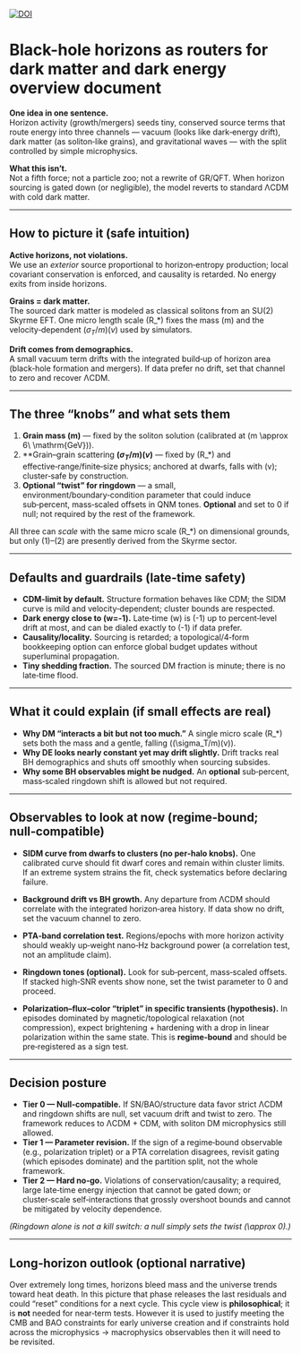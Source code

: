 [![DOI](https://zenodo.org/badge/DOI/10.5281/zenodo.16857209.svg)](https://doi.org/10.5281/zenodo.16857209)

# Black-hole horizons as routers for dark matter and dark energy overview document

**One idea in one sentence.**  
Horizon activity (growth/mergers) seeds tiny, conserved source terms that route energy into three channels — vacuum (looks like dark‑energy drift), dark matter (as soliton‑like grains), and gravitational waves — with the split controlled by simple microphysics.

**What this isn’t.**  
Not a fifth force; not a particle zoo; not a rewrite of GR/QFT. When horizon sourcing is gated down (or negligible), the model reverts to standard ΛCDM with cold dark matter.

---

## How to picture it (safe intuition)

**Active horizons, not violations.**  
We use an *exterior* source proportional to horizon‑entropy production; local covariant conservation is enforced, and causality is retarded. No energy exits from inside horizons.

**Grains = dark matter.**  
The sourced dark matter is modeled as classical solitons from an SU(2) Skyrme EFT. One micro length scale \(R_\*\) fixes the mass \(m\) and the velocity‑dependent $(\sigma_T/m)(v)$ used by simulators.

**Drift comes from demographics.**  
A small vacuum term drifts with the integrated build‑up of horizon area (black‑hole formation and mergers). If data prefer no drift, set that channel to zero and recover ΛCDM.

---

## The three “knobs” and what sets them

1) **Grain mass \(m\)** — fixed by the soliton solution (calibrated at \(m \approx 6\ \mathrm{GeV}\)).  
2) **Grain–grain scattering **$(\sigma_T/m)(v)$** — fixed by \(R_\*\) and effective‑range/finite‑size physics; anchored at dwarfs, falls with \(v\); cluster‑safe by construction.  
3) **Optional “twist” for ringdown** — a small, environment/boundary‑condition parameter that could induce sub‑percent, mass‑scaled offsets in QNM tones. **Optional** and set to 0 if null; not required by the rest of the framework.

All three can *scale* with the same micro scale \(R_\*\) on dimensional grounds, but only (1)–(2) are presently derived from the Skyrme sector.

---

## Defaults and guardrails (late‑time safety)

- **CDM‑limit by default.** Structure formation behaves like CDM; the SIDM curve is mild and velocity‑dependent; cluster bounds are respected.  
- **Dark energy close to \(w=-1\).** Late‑time \(w\) is \(-1\) up to percent‑level drift at most, and can be dialed exactly to \(-1\) if data prefer.  
- **Causality/locality.** Sourcing is retarded; a topological/4‑form bookkeeping option can enforce global budget updates without superluminal propagation.  
- **Tiny shedding fraction.** The sourced DM fraction is minute; there is no late‑time flood.

---

## What it could explain (if small effects are real)

- **Why DM “interacts a bit but not too much.”** A single micro scale \(R_\*\) sets both the mass and a gentle, falling \((\sigma_T/m)(v)\).  
- **Why DE looks nearly constant yet may drift slightly.** Drift tracks real BH demographics and shuts off smoothly when sourcing subsides.  
- **Why some BH observables might be nudged.** An **optional** sub‑percent, mass‑scaled ringdown shift is allowed but not required.

---

## Observables to look at now (regime‑bound; null‑compatible)

- **SIDM curve from dwarfs to clusters (no per‑halo knobs).** One calibrated curve should fit dwarf cores and remain within cluster limits. If an extreme system strains the fit, check systematics before declaring failure.  
- **Background drift vs BH growth.** Any departure from ΛCDM should correlate with the integrated horizon‑area history. If data show no drift, set the vacuum channel to zero.  
- **PTA‑band correlation test.** Regions/epochs with more horizon activity should weakly up‑weight nano‑Hz background power (a correlation test, not an amplitude claim).  
- **Ringdown tones (optional).** Look for sub‑percent, mass‑scaled offsets. If stacked high‑SNR events show none, set the twist parameter to 0 and proceed.

- **Polarization–flux–color “triplet” in specific transients (hypothesis).** In episodes dominated by magnetic/topological relaxation (not compression), expect brightening + hardening with a drop in linear polarization within the same state. This is **regime‑bound** and should be pre‑registered as a sign test.

---

## Decision posture

- **Tier 0 — Null‑compatible.** If SN/BAO/structure data favor strict ΛCDM and ringdown shifts are null, set vacuum drift and twist to zero. The framework reduces to ΛCDM + CDM, with soliton DM microphysics still allowed.  
- **Tier 1 — Parameter revision.** If the sign of a regime‑bound observable (e.g., polarization triplet) or a PTA correlation disagrees, revisit gating (which episodes dominate) and the partition split, not the whole framework.  
- **Tier 2 — Hard no‑go.** Violations of conservation/causality; a required, large late‑time energy injection that cannot be gated down; or cluster‑scale self‑interactions that grossly overshoot bounds and cannot be mitigated by velocity dependence.

*(Ringdown alone is not a kill switch: a null simply sets the twist \(\approx 0\).)*

---

## Long‑horizon outlook (optional narrative)

Over extremely long times, horizons bleed mass and the universe trends toward heat death. In this picture that phase releases the last residuals and could “reset” conditions for a next cycle. This cycle view is **philosophical**; it is **not** needed for near‑term tests. However it is used to justify meeting the CMB and BAO constraints for early universe creation and if constraints hold across the microphysics -> macrophysics observables then it will need to be revisited.

